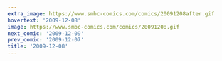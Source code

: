 ```yaml
---
extra_image: https://www.smbc-comics.com/comics/20091208after.gif
hovertext: '2009-12-08'
image: https://www.smbc-comics.com/comics/20091208.gif
next_comic: '2009-12-09'
prev_comic: '2009-12-07'
title: '2009-12-08'
---
```


